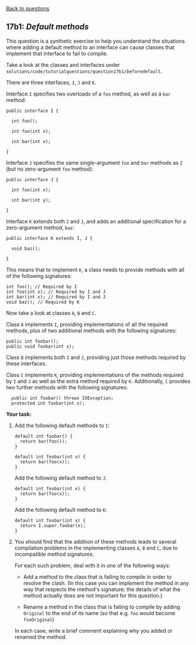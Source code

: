 [Back to questions](../README.md)

## 17b1: *Default methods*

This question is a synthetic exercise to help you understand the situations where adding a default method to an interface can cause classes that implement that interface to fail to compile.

Take a look at the classes and interfaces under `solutions/code/tutorialquestions/question17b1/beforedefault`.

There are three interfaces, `I`, `J` and `K`.

Interface `I` specifies two overloads of a `foo` method, as well as a `bar` method:

    public interface I {

      int foo();

      int foo(int x);

      int bar(int x);

    }

Interface `J` specifies the same single-argument `foo` and `bar` methods as `I` (but no zero-argument `foo` method):

    public interface J {

      int foo(int x);

      int bar(int y);

    }

Interface `K` extends both `I` and `J`, and adds an additional specification for a zero-argument method, `baz`:

    public interface K extends I, J {

      void baz();

    }

This means that to implement `K`, a class needs to provide methods with all of the following signatures:

    int foo(); // Required by I
    int foo(int x); // Required by I and J
    int bar(int x); // Required by I and J
    void baz(); // Required by K

Now take a look at classes `A`, `B` and `C`.

Class `A` implements `I`, providing implementations of all the required methods, plus of two additional methods with the following signatures:

    public int foobar();
    public void foobar(int x);

Class `B` implements both `I` and `J`, providing just those methods required by these interfaces.

Class `C` implements `K`, providing implementations of the methods required by `I` and `J` as well as the extra method required by `K`.  Additionally, `C` provides two further methods with the following signatures:

      public int foobar() throws IOException;
      protected int foobar(int x);

**Your task:**

1. Add the following default methods to `I`:

    ```
    default int foobar() {
      return bar(foo());
    }

    default int foobar(int x) {
      return bar(foo(x));
    }
    ```

   Add the following default method to `J`:

    ```
    default int foobar(int x) {
      return bar(foo(x));
    }
    ```

   Add the following default method to `K`:

    ```
    default int foobar(int x) {
      return I.super.foobar(x);
    }
    ```

2. You should find that the addition of these methods leads to several compilation problems in the implementing classes `A`, `B` and `C`, due to incompatible method signatures.

   For each such problem, deal with it in one of the following ways:

    * Add a method to the class that is failing to compile in order to resolve the clash.  (In this case you can implement the method in any way that respects the method's signature; the details of what the method actually does are not important for this question.)

    * Rename a method in the class that is failing to compile by adding `Original` to the end of its name (so that e.g. `foo` would become `fooOriginal`)

   In each case, write a brief comment explaining why you added or renamed the method.